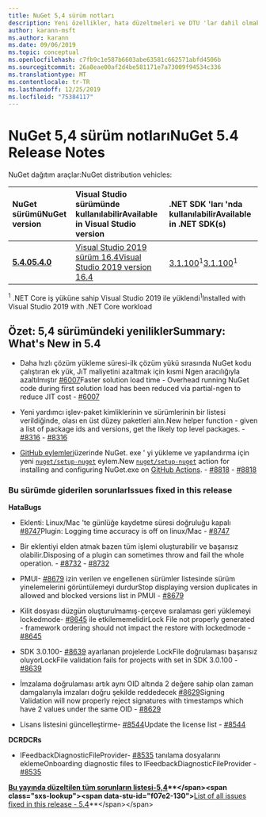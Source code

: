 ```yaml
---
title: NuGet 5,4 sürüm notları
description: Yeni özellikler, hata düzeltmeleri ve DTU 'lar dahil olmak üzere NuGet 5,4 sürüm notları.
author: karann-msft
ms.author: karann
ms.date: 09/06/2019
ms.topic: conceptual
ms.openlocfilehash: c7fb9c1e587b6603abe63581c662571abfd4506b
ms.sourcegitcommit: 26a8eae00af2d4be581171e7a73009f94534c336
ms.translationtype: MT
ms.contentlocale: tr-TR
ms.lasthandoff: 12/25/2019
ms.locfileid: "75384117"
---
```

# <a name="nuget-54-release-notes"></a><span data-ttu-id="f07e2-103">NuGet 5,4 sürüm notları</span><span class="sxs-lookup"><span data-stu-id="f07e2-103">NuGet 5.4 Release Notes</span></span>

<span data-ttu-id="f07e2-104">NuGet dağıtım araçlar:</span><span class="sxs-lookup"><span data-stu-id="f07e2-104">NuGet distribution vehicles:</span></span>

| <span data-ttu-id="f07e2-105">NuGet sürümü</span><span class="sxs-lookup"><span data-stu-id="f07e2-105">NuGet version</span></span> | <span data-ttu-id="f07e2-106">Visual Studio sürümünde kullanılabilir</span><span class="sxs-lookup"><span data-stu-id="f07e2-106">Available in Visual Studio version</span></span>| <span data-ttu-id="f07e2-107">.NET SDK 'ları 'nda kullanılabilir</span><span class="sxs-lookup"><span data-stu-id="f07e2-107">Available in .NET SDK(s)</span></span>|
|:---|:---|:---|
| [<span data-ttu-id="f07e2-108">**5.4.0**</span><span class="sxs-lookup"><span data-stu-id="f07e2-108">**5.4.0**</span></span>](https://nuget.org/downloads) | [<span data-ttu-id="f07e2-109">Visual Studio 2019 sürüm 16,4</span><span class="sxs-lookup"><span data-stu-id="f07e2-109">Visual Studio 2019 version 16.4</span></span>](https://visualstudio.microsoft.com/downloads/) | <span data-ttu-id="f07e2-110">[3.1.100](https://dotnet.microsoft.com/download/dotnet-core/3.1)<sup>1</sup></span><span class="sxs-lookup"><span data-stu-id="f07e2-110">[3.1.100](https://dotnet.microsoft.com/download/dotnet-core/3.1)<sup>1</sup></span></span> |

<span data-ttu-id="f07e2-111"><sup>1</sup> .NET Core iş yüküne sahip Visual Studio 2019 ile yüklendi</span><span class="sxs-lookup"><span data-stu-id="f07e2-111"><sup>1</sup>Installed with Visual Studio 2019 with .NET Core workload</span></span>

## <a name="summary-whats-new-in-54"></a><span data-ttu-id="f07e2-112">Özet: 5,4 sürümündeki yenilikler</span><span class="sxs-lookup"><span data-stu-id="f07e2-112">Summary: What's New in 5.4</span></span>

* <span data-ttu-id="f07e2-113">Daha hızlı çözüm yükleme süresi-ilk çözüm yükü sırasında NuGet kodu çalıştıran ek yük, JıT maliyetini azaltmak için kısmi Ngen aracılığıyla azaltılmıştır [#6007](https://github.com/NuGet/Home/issues/6007)</span><span class="sxs-lookup"><span data-stu-id="f07e2-113">Faster solution load time - Overhead running NuGet code during first solution load has been reduced via partial-ngen to reduce JIT cost - [#6007](https://github.com/NuGet/Home/issues/6007)</span></span>

* <span data-ttu-id="f07e2-114">Yeni yardımcı işlev-paket kimliklerinin ve sürümlerinin bir listesi verildiğinde, olası en üst düzey paketleri alın.</span><span class="sxs-lookup"><span data-stu-id="f07e2-114">New helper function - given a list of package ids and versions, get the likely top level packages.</span></span><span data-ttu-id="f07e2-115"> - [#8316](https://github.com/NuGet/Home/issues/8316)</span><span class="sxs-lookup"><span data-stu-id="f07e2-115"> - [#8316](https://github.com/NuGet/Home/issues/8316)</span></span>

* <span data-ttu-id="f07e2-116">[GitHub eylemleri](https://github.com/features/actions)üzerinde NuGet. exe ' yi yükleme ve yapılandırma için yeni [`nuget/setup-nuget`](https://github.com/marketplace/actions/setup-nuget-exe-for-use-with-actions) eylem.</span><span class="sxs-lookup"><span data-stu-id="f07e2-116">New [`nuget/setup-nuget`](https://github.com/marketplace/actions/setup-nuget-exe-for-use-with-actions) action for installing and configuring NuGet.exe on [GitHub Actions](https://github.com/features/actions).</span></span><span data-ttu-id="f07e2-117"> - [#8818](https://github.com/NuGet/Home/issues/8818)</span><span class="sxs-lookup"><span data-stu-id="f07e2-117"> - [#8818](https://github.com/NuGet/Home/issues/8818)</span></span>

### <a name="issues-fixed-in-this-release"></a><span data-ttu-id="f07e2-118">Bu sürümde giderilen sorunlar</span><span class="sxs-lookup"><span data-stu-id="f07e2-118">Issues fixed in this release</span></span>

<span data-ttu-id="f07e2-119">**Hata**</span><span class="sxs-lookup"><span data-stu-id="f07e2-119">**Bugs**</span></span>

* <span data-ttu-id="f07e2-120">Eklenti: Linux/Mac 'te günlüğe kaydetme süresi doğruluğu kapalı [#8747](https://github.com/NuGet/Home/issues/8747)</span><span class="sxs-lookup"><span data-stu-id="f07e2-120">Plugin: Logging time accuracy is off on linux/Mac - [#8747](https://github.com/NuGet/Home/issues/8747)</span></span>

* <span data-ttu-id="f07e2-121">Bir eklentiyi elden atmak bazen tüm işlemi oluşturabilir ve başarısız olabilir.</span><span class="sxs-lookup"><span data-stu-id="f07e2-121">Disposing of a plugin can sometimes throw and fail the whole operation.</span></span><span data-ttu-id="f07e2-122"> - [#8732](https://github.com/NuGet/Home/issues/8732)</span><span class="sxs-lookup"><span data-stu-id="f07e2-122"> - [#8732](https://github.com/NuGet/Home/issues/8732)</span></span>

* <span data-ttu-id="f07e2-123">PMUI- [#8679](https://github.com/NuGet/Home/issues/8679) izin verilen ve engellenen sürümler listesinde sürüm yinelemelerini görüntülemeyi durdur</span><span class="sxs-lookup"><span data-stu-id="f07e2-123">Stop displaying version duplicates in allowed and blocked versions list in PMUI - [#8679](https://github.com/NuGet/Home/issues/8679)</span></span>

* <span data-ttu-id="f07e2-124">Kilit dosyası düzgün oluşturulmamış-çerçeve sıralaması geri yüklemeyi lockedmode- [#8645](https://github.com/NuGet/Home/issues/8645) ile etkilememelidir</span><span class="sxs-lookup"><span data-stu-id="f07e2-124">Lock File not properly generated - framework ordering should not impact the restore with lockedmode - [#8645](https://github.com/NuGet/Home/issues/8645)</span></span>

* <span data-ttu-id="f07e2-125">SDK 3.0.100- [#8639](https://github.com/NuGet/Home/issues/8639) <RuntimeIdentifiers> ayarlanan projelerde LockFile doğrulaması başarısız oluyor</span><span class="sxs-lookup"><span data-stu-id="f07e2-125">LockFile validation fails for projects with <RuntimeIdentifiers> set in SDK 3.0.100 - [#8639](https://github.com/NuGet/Home/issues/8639)</span></span>

* <span data-ttu-id="f07e2-126">İmzalama doğrulaması artık aynı OID altında 2 değere sahip olan zaman damgalarıyla imzaları doğru şekilde reddedecek [#8629](https://github.com/NuGet/Home/issues/8629)</span><span class="sxs-lookup"><span data-stu-id="f07e2-126">Signing Validation will now properly reject signatures with timestamps which have 2 values under the same OID - [#8629](https://github.com/NuGet/Home/issues/8629)</span></span>

* <span data-ttu-id="f07e2-127">Lisans listesini güncelleştirme- [#8544](https://github.com/NuGet/Home/issues/8544)</span><span class="sxs-lookup"><span data-stu-id="f07e2-127">Update the license list - [#8544](https://github.com/NuGet/Home/issues/8544)</span></span>

<span data-ttu-id="f07e2-128">**DCR**</span><span class="sxs-lookup"><span data-stu-id="f07e2-128">**DCRs**</span></span>

* <span data-ttu-id="f07e2-129">IFeedbackDiagnosticFileProvider- [#8535](https://github.com/NuGet/Home/issues/8535) tanılama dosyalarını ekleme</span><span class="sxs-lookup"><span data-stu-id="f07e2-129">Onboarding diagnostic files to IFeedbackDiagnosticFileProvider - [#8535](https://github.com/NuGet/Home/issues/8535)</span></span>

<span data-ttu-id="f07e2-130">**[Bu yayında düzeltilen tüm sorunların listesi-5,4](https://github.com/nuget/home/issues?q=is%3Aissue+is%3Aclosed+milestone%3A%225.4")**</span><span class="sxs-lookup"><span data-stu-id="f07e2-130">**[List of all issues fixed in this release - 5.4](https://github.com/nuget/home/issues?q=is%3Aissue+is%3Aclosed+milestone%3A%225.4")**</span></span>
